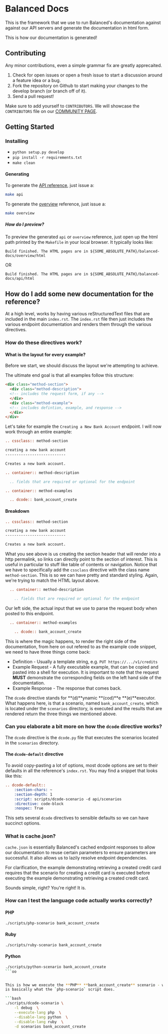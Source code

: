 # Balanced Docs

This is the framework that we use to run Balanced's documentation against against our API servers and generate
the documentation in html form.

This is how our documentation is generated!

## Contributing

Any minor contributions, even a simple grammar fix are greatly
apprecaited.

1. Check for open issues or open a fresh issue to start a discussion around a feature idea or a bug.
1. Fork the repository on Github to start making your changes to the develop branch (or branch off of it).
1. Send a pull request!

Make sure to add yourself to `CONTRIBUTORS`. We will showcase the
`CONTRIBUTORS` file on our [COMMUNITY PAGE](https://balancedpayments.com/community).

## Getting Started

### Installing

* `python setup.py develop`
* `pip install -r requirements.txt`
* `make clean`

#### Generating

To generate the [API reference](https://balancedpayments.com/docs/api), just issue a:

```bash
make api
```

To generate the [overview](https://balancedpayments.com/docs/overview) reference, just issue a:

```bash
make overview
```

##### How do I preview?

To preview the generated `api` or `overview` reference, just open up
the html path printed by the `Makefile` in your local browser. It
typically looks like:

    Build finished. The HTML pages are in ${SOME_ABSOLUTE_PATH}/balanced-docs/overview/html

OR

    Build finished. The HTML pages are in ${SOME_ABSOLUTE_PATH}/balanced-docs/api/html


## How do I add some new documentation for the reference?

At a high level, works by having various reStructuredText
files that are included in the main `index.rst`. The `index.rst` file then
just includes the various endpoint documentation and renders them through
the various directives.

### How do these directives work?

#### What is the layout for every example?

Before we start, we should discuss the layout we're attempting to achieve.

The ultimate end goal is that all examples follow this structure:

```html
<div class="method-section">
  <div class="method-description">
  <!-- includes the request form, if any -->
  </div>
  <div class="method-example">
  <!-- includes defintion, example, and response -->
  </div>
</div>
```

Let's take for example the `Creating a New Bank Account` endpoint. I will now
work through an entire example:

```rst
.. cssclass:: method-section

creating a new bank account
---------------------------

Creates a new bank account.

.. container:: method-description

  .. fields that are required or optional for the endpoint

.. container:: method-examples

  .. dcode:: bank_account_create
```

#### Breakdown

```rst
.. cssclass:: method-section

creating a new bank account
---------------------------

Creates a new bank account.
```

What you see above is us creating the section header that will render into a
http permalink, so links can directly point to the section of interest. This is
useful in particular to stuff like table of contents or navigation. Notice that
we have to specifically add the `cssclass` directive with the class name
`method-section`. This is so we can have pretty and standard styling. Again,
we're trying to match the HTML layout above.

```rst
  .. container:: method-description

    .. fields that are required or optional for the endpoint

```

Our left side, the actual input that we use to parse the request body when
posted to this endpoint.

```rst
  .. container:: method-examples

    .. dcode:: bank_account_create
```

This is where the magic happens, to render the right side of the documentation,
from here on out refered to as the example code snippet, we need to have three
things come back:

* Definition  - Usually a template string, e.g. `PUT https://.../v1/credits`
* Example Request - A fully executable example, that can be copied and pasted
into a shell for execution. It is important to note that the request **MUST**
demonstrate the corresponding fields on the left hand side of the documentation.
* Example Response - The response that comes back.

The `dcode` directive stands for **(d)**ynamic **(cod)**e
**(e)**executor. What happens here, is that a scenario, named
`bank_account_create`, which is located under the `scenarios`
directory, is executed and the results that are rendered return the
three things we mentioned above.

### Can you elaborate a bit more on how the `dcode` directive works?

The `dcode` directive is the `dcode.py` file that executes the
scenarios located in the `scenarios` directory.

#### The `dcode-default` directive

To avoid copy-pasting a lot of options, most dcode options are set to their
defaults in all the reference's `index.rst`. You may find a snippet that looks
like this:

```rst
.. dcode-default::
    :section-chars: ~
    :section-depth: 1
    :script: scripts/dcode-scenario -d api/scenarios
    :directive: code-block
    :nospec: True
```

This sets several `dcode` directives to sensible defaults so we can have
succinct options.

### What is cache.json?

`cache.json` is essentially Balanced's cached endpoint responses to allow
our documentation to reuse certain parameters to ensure parameters are
successful. It also allows us to lazily resolve endpoint dependencies.

For clarification, the example demonstrating retrieving a created
credit card requires that the scenario for creating a credit card is
executed before executing the example demonstrating retrieving a
created credit card.

Sounds simple, right? You're right! It is.

### How can I test the language code actually works correctly?

#### PHP

```bash
./scripts/php-scenario bank_account_create
```

#### Ruby

```bash
./scripts/ruby-scenario bank_account_create
```

#### Python

```bash
./scripts/python-scenario bank_account_create
```oo


This is how we execute the **PHP** **bank_account_create** scenario - which
is basically what the `php-scenario` script does.

```bash
./scripts/dcode-scenario \
    -l debug  \
    --execute-lang php  \
    --disable-lang python  \
    --disable-lang ruby  \
    -d scenarios bank_account_create

```
